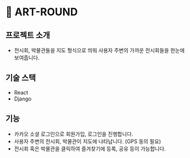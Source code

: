 # 🎨 ART-ROUND

## 프로젝트 소개
- 전시회, 박물관들을 지도 형식으로 띄워 사용자 주변의 가까운 전시회들을 한눈에 보여줍니다. 

## 기술 스택
- React
- Django


##  기능
- 카카오 소셜 로그인으로 회원가입, 로그인을 진행합니다.
- 사용자 주변의 전시회, 박물관이 지도에 나타납니다. (GPS 동의 필요)
- 전시회 혹은 박물관을 클릭하여 즐겨찾기에 등록, 공유 등이 가능합니다.
